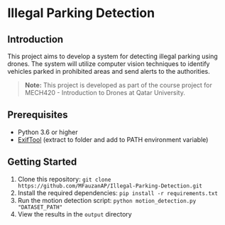 # Illegal Parking Detection

## Introduction
This project aims to develop a system for detecting illegal parking using drones. The system will utilize computer vision techniques to identify vehicles parked in prohibited areas and send alerts to the authorities.

> **Note:** This project is developed as part of the course project for MECH420 - Introduction to Drones at Qatar University.

## Prerequisites
- Python 3.6 or higher
- [ExifTool](https://exiftool.org/) (extract to folder and add to PATH environment variable)

## Getting Started
1. Clone this repository: `git clone https://github.com/MFauzanAP/Illegal-Parking-Detection.git`
2. Install the required dependencies: `pip install -r requirements.txt`
3. Run the motion detection script: `python motion_detection.py "DATASET_PATH"`
4. View the results in the `output` directory